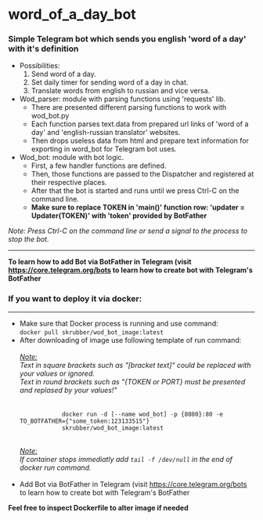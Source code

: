 <h1>word_of_a_day_bot</h1>
<h3>Simple Telegram bot which sends you english 'word of a day' with it's definition</h3>
<ul>
    <li>Possibilities:
        <ol type="1">
            <li>Send word of a day.</li>
            <li>Set daily timer for sending word of a day in chat.</li>
            <li>Translate words from english to russian and vice versa.</li>
        </ol>
    </li>
    <li>Wod_parser: module with parsing functions using 'requests' lib.
        <ul>
            <li>There are presented different parsing functions to work with wod_bot.py</li>
            <li>Each function parses text.data from prepared url links of 'word of a day' and 
                'english-russian translator' websites.</li>
            <li>Then drops useless data from html and prepare text information for exporting in word_bot 
                for Telegram bot uses.</li>
        </ul>
    </li>
    <li>Wod_bot: module with bot logic.
        <ul>
            <li>First, a few handler functions are defined. </li>
            <li>Then, those functions are passed to the Dispatcher and registered at their respective places.</li>
            <li>After that the bot is started and runs until we press Ctrl-C on the command line.</li>
            <li><strong>Make sure to replace TOKEN in 'main()' function row: 'updater = Updater(TOKEN)' with 'token' 
                    provided by BotFather</strong>
            </li>
        </ul>
    </li>
</ul>
<i>Note: Press Ctrl-C on the command line or send a signal to the process to stop the
bot.</i>
<hr>
<strong> To learn how to add Bot via BotFather in Telegram (visit 
<a href="https://core.telegram.org/bots">https://core.telegram.org/bots</a> to learn how to create bot 
   with Telegram's BotFather
</strong>
<h3>If you want to deploy it via docker:</h3>
<hr>
<ul>
    <li>
        Make sure that Docker process is running and use command:
        <br><code>docker pull skrubber/wod_bot_image:latest</code>
    </li>
    <li>
        After downloading of image use following template of run command:
        <br><br><i><u>Note:</u> 
        <br>Text in square brackets such as "[bracket text]" could be replaced with your values or ignored.
        <br>Text in round brackets such as "{TOKEN or PORT} must be presented and replased by your values!"</i>
        <br><br>
        <code>
            docker run -d [--name wod_bot] -p {8080}:80 -e TO_BOTFATHER={"some_token:123133515"} 
            skrubber/wod_bot_image:latest
        </code>
        <br><br><i><u>Note:</u> 
        <br>If container stops immediatly add <code>tail -f /dev/null</code> in the end of docker run command.</i><br>
        <br>
    </li>
    <li>
        Add Bot via BotFather in Telegram (visit <a href="https://core.telegram.org/bots">
            https://core.telegram.org/bots</a> to learn how to create bot with Telegram's BotFather
    </li>
</ul>
<strong>Feel free to inspect Dockerfile to alter image if needed</strong>
